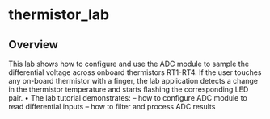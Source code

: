 # thermistor_lab

## Overview
This lab shows how to configure and use the ADC module to sample the differential voltage across onboard thermistors RT1-RT4.
If the user touches any on-board thermistor with a finger, the lab application detects a change in the thermistor temperature
and starts flashing the corresponding LED pair.
• The lab tutorial demonstrates:
  – how to configure ADC module to read differential inputs
  – how to filter and process ADC results
